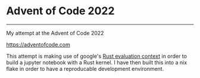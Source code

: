 # Advent of Code 2022
---
My attempt at the Advent of Code 2022

https://adventofcode.com

This attempt is making use of google's [Rust evaluation context](https://github.com/google/evcxr) in order to build a jupyter notebook with a Rust kernel.
I have then built this into a nix flake in order to have a reproducable development environment.

